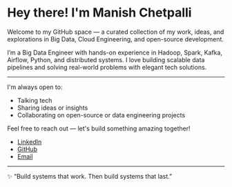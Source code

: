 #  Hey there! I'm Manish Chetpalli

Welcome to my GitHub space — a curated collection of my work, ideas, and explorations in Big Data, Cloud Engineering, and open-source development.

 I’m a Big Data Engineer with hands-on experience in Hadoop, Spark, Kafka, Airflow, Python, and distributed systems. I love building scalable data pipelines and solving real-world problems with elegant tech solutions.

---
I'm always open to:

-  Talking tech
-  Sharing ideas or insights
-  Collaborating on open-source or data engineering projects

Feel free to reach out — let's build something amazing together!

- [LinkedIn](https://www.linkedin.com/in/manishkumarchetpalli)
- [GitHub](https://github.com/manishchet)
- [Email](mailto:chetpallimanishkumar@gmail.com)

---

✨ “Build systems that work. Then build systems that last.”  



